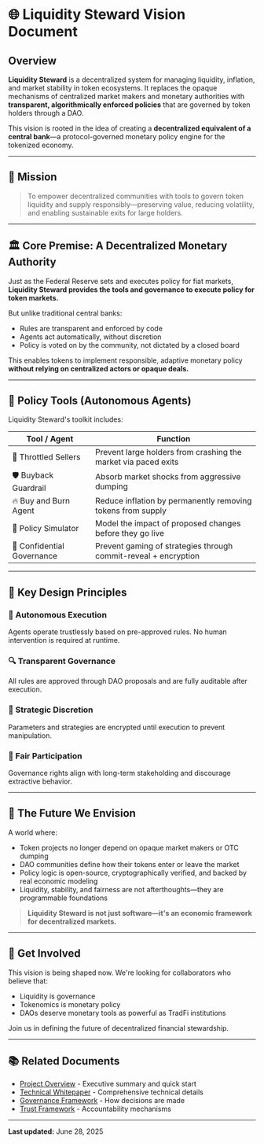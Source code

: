 # 🌐 Liquidity Steward Vision Document

## Overview

**Liquidity Steward** is a decentralized system for managing liquidity, inflation, and market stability in token ecosystems. It replaces the opaque mechanisms of centralized market makers and monetary authorities with **transparent, algorithmically enforced policies** that are governed by token holders through a DAO.

This vision is rooted in the idea of creating a **decentralized equivalent of a central bank**—a protocol-governed monetary policy engine for the tokenized economy.

---

## 🎯 Mission

> To empower decentralized communities with tools to govern token liquidity and supply responsibly—preserving value, reducing volatility, and enabling sustainable exits for large holders.

---

## 🏛️ Core Premise: A Decentralized Monetary Authority

Just as the Federal Reserve sets and executes policy for fiat markets, **Liquidity Steward provides the tools and governance to execute policy for token markets.**

But unlike traditional central banks:
- Rules are transparent and enforced by code
- Agents act automatically, without discretion
- Policy is voted on by the community, not dictated by a closed board

This enables tokens to implement responsible, adaptive monetary policy **without relying on centralized actors or opaque deals.**

---

## 🧰 Policy Tools (Autonomous Agents)

Liquidity Steward's toolkit includes:

| Tool / Agent               | Function                                                                 |
|----------------------------|--------------------------------------------------------------------------|
| 🔁 Throttled Sellers       | Prevent large holders from crashing the market via paced exits           |
| 🛡️ Buyback Guardrail       | Absorb market shocks from aggressive dumping                             |
| 🔥 Buy and Burn Agent      | Reduce inflation by permanently removing tokens from supply              |
| 🧮 Policy Simulator        | Model the impact of proposed changes before they go live                 |
| 🔐 Confidential Governance | Prevent gaming of strategies through commit-reveal + encryption          |

---

## 🧱 Key Design Principles

### 🔄 Autonomous Execution
Agents operate trustlessly based on pre-approved rules. No human intervention is required at runtime.

### 🔍 Transparent Governance
All rules are approved through DAO proposals and are fully auditable after execution.

### 🧠 Strategic Discretion
Parameters and strategies are encrypted until execution to prevent manipulation.

### 🤝 Fair Participation
Governance rights align with long-term stakeholding and discourage extractive behavior.

---

## 🔮 The Future We Envision

A world where:
- Token projects no longer depend on opaque market makers or OTC dumping
- DAO communities define how their tokens enter or leave the market
- Policy logic is open-source, cryptographically verified, and backed by real economic modeling
- Liquidity, stability, and fairness are not afterthoughts—they are programmable foundations

> **Liquidity Steward is not just software—it's an economic framework for decentralized markets.**

---

## 📣 Get Involved

This vision is being shaped now. We're looking for collaborators who believe that:
- Liquidity is governance
- Tokenomics is monetary policy
- DAOs deserve monetary tools as powerful as TradFi institutions

Join us in defining the future of decentralized financial stewardship.

---

## 📚 Related Documents

- [Project Overview](./project-overview.md) - Executive summary and quick start
- [Technical Whitepaper](./whitepaper.md) - Comprehensive technical details
- [Governance Framework](../governance/framework.md) - How decisions are made
- [Trust Framework](../governance/trust-framework.md) - Accountability mechanisms

---

**Last updated:** June 28, 2025 